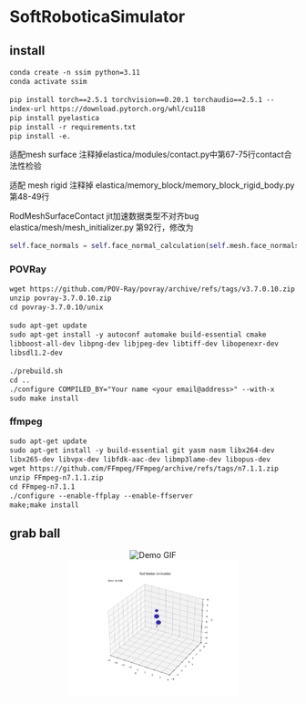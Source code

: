 # SoftRoboticaSimulator

## install
```shell
conda create -n ssim python=3.11
conda activate ssim

pip install torch==2.5.1 torchvision==0.20.1 torchaudio==2.5.1 --index-url https://download.pytorch.org/whl/cu118
pip install pyelastica
pip install -r requirements.txt
pip install -e.
```
适配mesh surface
注释掉elastica/modules/contact.py中第67-75行contact合法性检验

适配 mesh rigid
注释掉 elastica/memory_block/memory_block_rigid_body.py 第48-49行

RodMeshSurfaceContact jit加速数据类型不对齐bug
elastica/mesh/mesh_initializer.py 第92行，修改为
```python
self.face_normals = self.face_normal_calculation(self.mesh.face_normals.astype(np.float64))
```
### POVRay
```shell
wget https://github.com/POV-Ray/povray/archive/refs/tags/v3.7.0.10.zip
unzip povray-3.7.0.10.zip
cd povray-3.7.0.10/unix

sudo apt-get update
sudo apt-get install -y autoconf automake build-essential cmake libboost-all-dev libpng-dev libjpeg-dev libtiff-dev libopenexr-dev libsdl1.2-dev

./prebuild.sh
cd ..
./configure COMPILED_BY="Your name <your email@address>" --with-x
sudo make install
```
### ffmpeg
```shell
sudo apt-get update
sudo apt-get install -y build-essential git yasm nasm libx264-dev libx265-dev libvpx-dev libfdk-aac-dev libmp3lame-dev libopus-dev
wget https://github.com/FFmpeg/FFmpeg/archive/refs/tags/n7.1.1.zip
unzip FFmpeg-n7.1.1.zip
cd FFmpeg-n7.1.1
./configure --enable-ffplay --enable-ffserver
make;make install
```
## grab ball

<div style="text-align: center;">
  <img src="videos/2d.gif" alt="Demo GIF" width="300"/>
</div>

<div style="text-align: center;">
  <img src="videos/3d.gif" alt="Demo GIF" width="300"/>
</div>
